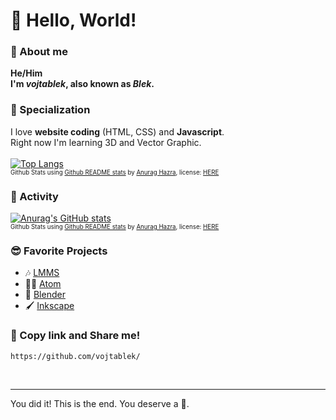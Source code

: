 # 👋 Hello, World!
### 👤 About me
**He/Him** <br>
**I'm *vojtablek*, also known as *Blek*.**
<br>
### 🎯 Specialization
I love **website coding** (HTML, CSS) and **Javascript**. <br>
Right now I'm learning 3D and Vector Graphic. <br>
<br>
[![Top Langs](https://github-readme-stats.vercel.app/api/top-langs/?username=vojtablek&layout=compact&title_color=e76f51&text_color=f4a261&hide_border=true&bg_color=264653)](https://github.com/anuraghazra/github-readme-stats)
<sub><sup><br>Github Stats using [Github README stats](https://github.com/anuraghazra/github-readme-stats) by [Anurag Hazra](https://github.com/anuraghazra), license: [HERE](https://github.com/anuraghazra/github-readme-stats/blob/master/LICENSE)</sup></sub>
<br>

### 💪 Activity
[![Anurag's GitHub stats](https://github-readme-stats.vercel.app/api?username=vojtablek&title_color=e76f51&text_color=f4a261&hide_border=true&bg_color=264653&show_icons=false)](https://github.com/anuraghazra/github-readme-stats)
<sub><sup><br>Github Stats using [Github README stats](https://github.com/anuraghazra/github-readme-stats) by [Anurag Hazra](https://github.com/anuraghazra), license: [HERE](https://github.com/anuraghazra/github-readme-stats/blob/master/LICENSE)</sup></sub>

### 😎 Favorite Projects
- 🎶 [LMMS](https://github.com/LMMS/lmms)
- 👨‍💻 [Atom](https://github.com/atom/atom)
- 🧊 [Blender](https://github.com/blender/blender)
- 🖌 [Inkscape](https://github.com/inkscape/inkscape)

### 📢 Copy link and Share me!
```
https://github.com/vojtablek/
```
<br>

___
You did it! This is the end. You deserve a 🍪.
